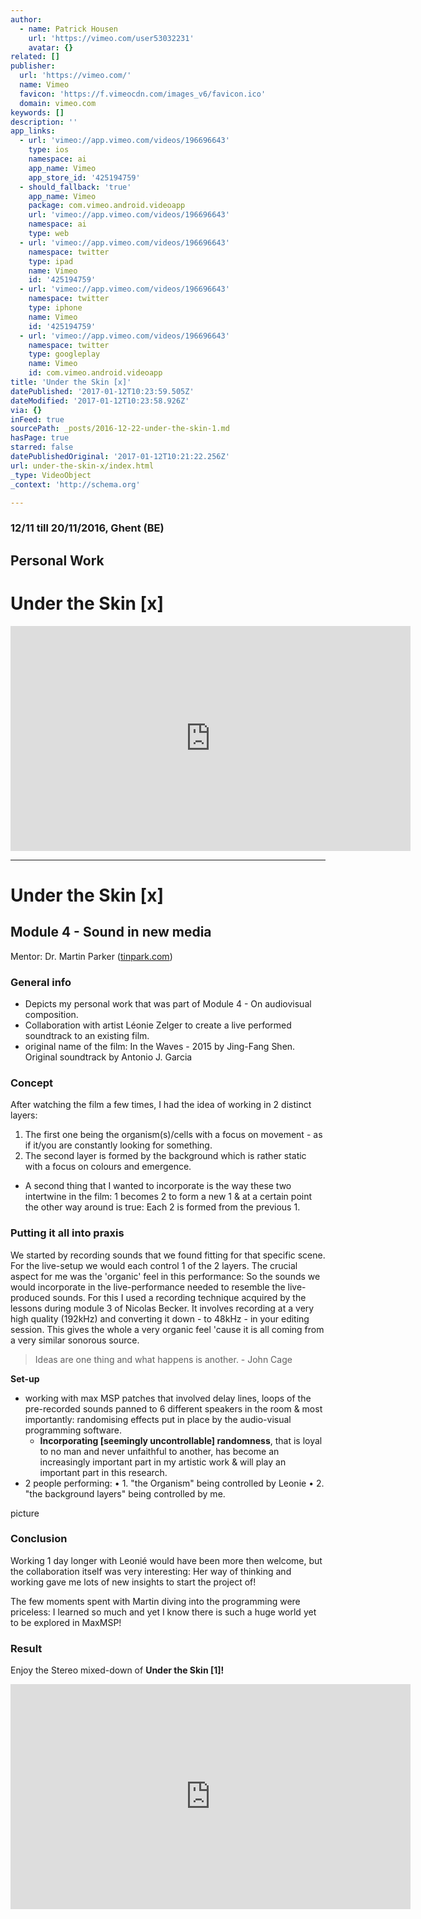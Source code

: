 ```yaml
---
author:
  - name: Patrick Housen
    url: 'https://vimeo.com/user53032231'
    avatar: {}
related: []
publisher:
  url: 'https://vimeo.com/'
  name: Vimeo
  favicon: 'https://f.vimeocdn.com/images_v6/favicon.ico'
  domain: vimeo.com
keywords: []
description: ''
app_links:
  - url: 'vimeo://app.vimeo.com/videos/196696643'
    type: ios
    namespace: ai
    app_name: Vimeo
    app_store_id: '425194759'
  - should_fallback: 'true'
    app_name: Vimeo
    package: com.vimeo.android.videoapp
    url: 'vimeo://app.vimeo.com/videos/196696643'
    namespace: ai
    type: web
  - url: 'vimeo://app.vimeo.com/videos/196696643'
    namespace: twitter
    type: ipad
    name: Vimeo
    id: '425194759'
  - url: 'vimeo://app.vimeo.com/videos/196696643'
    namespace: twitter
    type: iphone
    name: Vimeo
    id: '425194759'
  - url: 'vimeo://app.vimeo.com/videos/196696643'
    namespace: twitter
    type: googleplay
    name: Vimeo
    id: com.vimeo.android.videoapp
title: 'Under the Skin [x]'
datePublished: '2017-01-12T10:23:59.505Z'
dateModified: '2017-01-12T10:23:58.926Z'
via: {}
inFeed: true
sourcePath: _posts/2016-12-22-under-the-skin-1.md
hasPage: true
starred: false
datePublishedOriginal: '2017-01-12T10:21:22.256Z'
url: under-the-skin-x/index.html
_type: VideoObject
_context: 'http://schema.org'

---
```

### 12/11 till 20/11/2016, Ghent (BE)

## Personal Work

# Under the Skin \[x\]

<iframe src="https://cdn.embedly.com/widgets/media.html?src=https%3A%2F%2Fplayer.vimeo.com%2Fvideo%2F196696643&amp;url=https%3A%2F%2Fvimeo.com%2F196696643&amp;image=https%3A%2F%2Fi.vimeocdn.com%2Fvideo%2F609249153_640.jpg&amp;key=b7d04c9b404c499eba89ee7072e1c4f7&amp;type=text%2Fhtml&amp;schema=vimeo" width="640" height="360" scrolling="no" frameborder="0" allowfullscreen="" style=""></iframe>

---

# **Under the Skin \[x\]**

## **Module 4 - Sound in new media**

Mentor: Dr. Martin Parker ([tinpark.com][0])

### **General info**

* Depicts my personal work that was part of Module 4 - On audiovisual composition.
* Collaboration with artist Léonie Zelger to create a live performed soundtrack to an existing film.
* original name of the film: In the Waves - 2015 by Jing-Fang Shen. Original soundtrack by Antonio J. Garcia

### **Concept**

After watching the film a few times, I had the idea of working in 2 distinct layers:

1. The first one being the organism(s)/cells with a focus on movement - as if it/you are constantly looking for something.
2. The second layer is formed by the background which is rather static with a focus on colours and emergence.

* A second thing that I wanted to incorporate is the way these two intertwine in the film: 1 becomes 2 to form a new 1 & at a certain point the other way around is true: Each 2 is formed from the previous 1\.

### **Putting it all into praxis**

We started by recording sounds that we found fitting for that specific scene. For the live-setup we would each control 1 of the 2 layers. The crucial aspect for me was the 'organic' feel in this performance: So the sounds we would incorporate in the live-performance needed to resemble the live-produced sounds. For this I used a recording technique acquired by the lessons during module 3 of Nicolas Becker. It involves recording at a very high quality (192kHz) and converting it down - to 48kHz - in your editing session. This gives the whole a very organic feel 'cause it is all coming from a very similar sonorous source.

> Ideas are one thing and what happens is another. - John Cage

**Set-up**

* working with max MSP patches that involved delay lines, loops of the pre-recorded sounds panned to 6 different speakers in the room & most importantly: randomising effects put in place by the audio-visual programming software.
  * **Incorporating \[seemingly uncontrollable\] randomness**, that is loyal to no man and never unfaithful to another, has become an increasingly important part in my artistic work & will play an important part in this research.
* 2 people performing: • 1\. "the Organism" being controlled by Leonie • 2\. "the background layers" being controlled by me.

picture

### **Conclusion**

Working 1 day longer with Leonié would have been more then welcome, but the collaboration itself was very interesting: Her way of thinking and working gave me lots of new insights to start the project of!

The few moments spent with Martin diving into the programming were priceless: I learned so much and yet I know there is such a huge world yet to be explored in MaxMSP!

### **Result**

Enjoy the Stereo mixed-down of **Under the Skin \[1\]!**

<iframe src="https://cdn.embedly.com/widgets/media.html?src=https%3A%2F%2Fplayer.vimeo.com%2Fvideo%2F196696643&amp;url=https%3A%2F%2Fvimeo.com%2F196696643&amp;image=https%3A%2F%2Fi.vimeocdn.com%2Fvideo%2F609249153_640.jpg&amp;key=b7d04c9b404c499eba89ee7072e1c4f7&amp;type=text%2Fhtml&amp;schema=vimeo" width="640" height="360" scrolling="no" frameborder="0" allowfullscreen="" style=""></iframe>



[0]: http://tinpark.com/